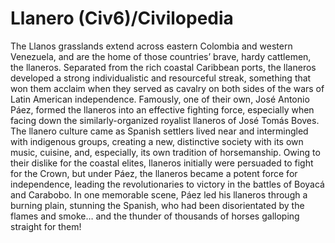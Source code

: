 # Llanero (Civ6)/Civilopedia

The Llanos grasslands extend across eastern Colombia and western Venezuela, and are the home of those countries’ brave, hardy cattlemen, the llaneros. Separated from the rich coastal Caribbean ports, the llaneros developed a strong individualistic and resourceful streak, something that won them acclaim when they served as cavalry on both sides of the wars of Latin American independence. Famously, one of their own, José Antonio Páez, formed the llaneros into an effective fighting force, especially when facing down the similarly-organized royalist llaneros of José Tomás Boves.
The llanero culture came as Spanish settlers lived near and intermingled with indigenous groups, creating a new, distinctive society with its own music, cuisine, and, especially, its own tradition of horsemanship. Owing to their dislike for the coastal elites, llaneros initially were persuaded to fight for the Crown, but under Páez, the llaneros became a potent force for independence, leading the revolutionaries to victory in the battles of Boyacá and Carabobo. In one memorable scene, Páez led his llaneros through a burning plain, stunning the Spanish, who had been disorientated by the flames and smoke… and the thunder of thousands of horses galloping straight for them!